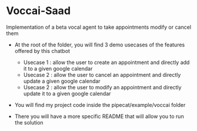 # Voccai-Saad
Implementation of a beta vocal agent to take appointments modify or cancel them

- At the root of the folder, you will find 3 demo usecases of the features offered by this chatbot
  - Usecase 1 : allow the user to create an appointment and directly add it to a given google calendar
  - Usecase 2 : allow the user to cancel an appointment and directly update a given google calendar
  - Usecase 2 : allow the user to modify an appointment and directly update it to a given google calendar

- You will find my project code inside the pipecat/example/voccai folder

- There you will have a more specific README that will allow you to run the solution


